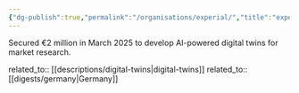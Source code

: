 ```yaml
---
{"dg-publish":true,"permalink":"/organisations/experial/","title":"experial"}
---
```



Secured €2 million in March 2025 to develop AI-powered digital twins for market research.

related_to:: [[descriptions/digital-twins\|digital-twins]]
related_to:: [[digests/germany\|Germany]]
